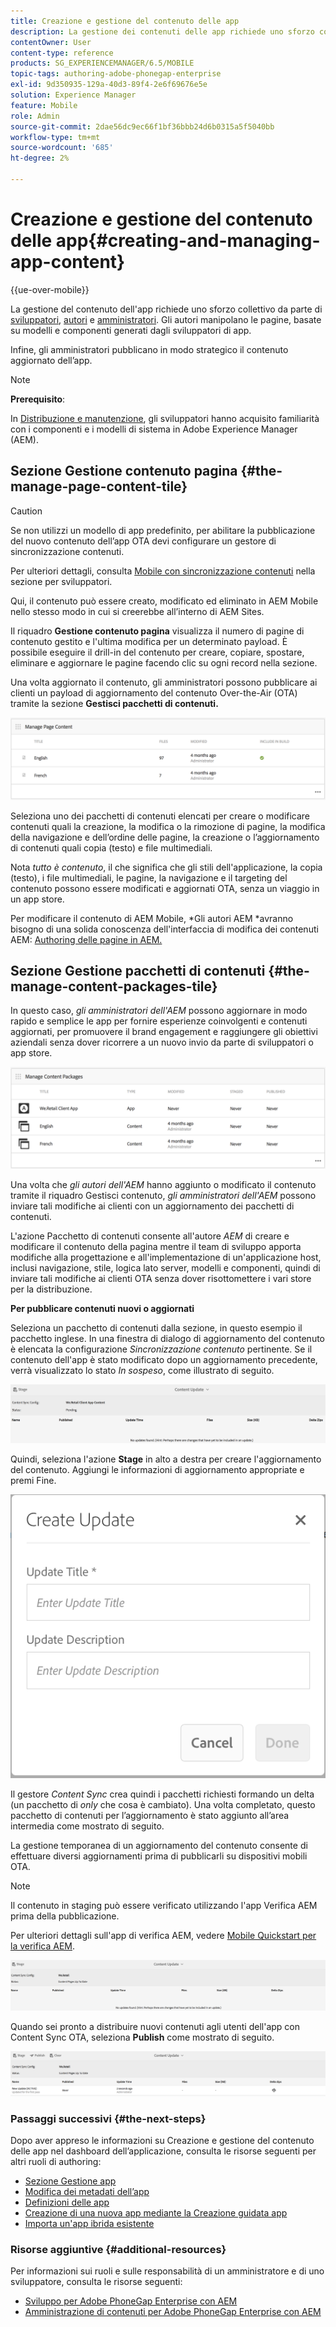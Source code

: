 ```yaml
---
title: Creazione e gestione del contenuto delle app
description: La gestione dei contenuti delle app richiede uno sforzo collettivo da parte di sviluppatori, autori di contenuti e amministratori. Gli autori manipolano le pagine, basate su modelli e componenti generati dagli sviluppatori di app.
contentOwner: User
content-type: reference
products: SG_EXPERIENCEMANAGER/6.5/MOBILE
topic-tags: authoring-adobe-phonegap-enterprise
exl-id: 9d350935-129a-40d3-89f4-2e6f69676e5e
solution: Experience Manager
feature: Mobile
role: Admin
source-git-commit: 2dae56dc9ec66f1bf36bbb24d6b0315a5f5040bb
workflow-type: tm+mt
source-wordcount: '685'
ht-degree: 2%

---
```


# Creazione e gestione del contenuto delle app{#creating-and-managing-app-content}

{{ue-over-mobile}}

La gestione del contenuto dell&#39;app richiede uno sforzo collettivo da parte di [sviluppatori](#developer), [autori](#author) e [amministratori](#administrator). Gli autori manipolano le pagine, basate su modelli e componenti generati dagli sviluppatori di app.

Infine, gli amministratori pubblicano in modo strategico il contenuto aggiornato dell’app.

>[!NOTE]
>
>**Prerequisito**:
>
>In [Distribuzione e manutenzione](/help/sites-deploying/deploy.md), gli sviluppatori hanno acquisito familiarità con i componenti e i modelli di sistema in Adobe Experience Manager (AEM).

## Sezione Gestione contenuto pagina {#the-manage-page-content-tile}

>[!CAUTION]
>
>Se non utilizzi un modello di app predefinito, per abilitare la pubblicazione del nuovo contenuto dell’app OTA devi configurare un gestore di sincronizzazione contenuti.
>
>Per ulteriori dettagli, consulta [Mobile con sincronizzazione contenuti](/help/mobile/phonegap-contentsync.md) nella sezione per sviluppatori.

Qui, il contenuto può essere creato, modificato ed eliminato in AEM Mobile nello stesso modo in cui si creerebbe all’interno di AEM Sites.

Il riquadro **Gestione contenuto pagina** visualizza il numero di pagine di contenuto gestito e l&#39;ultima modifica per un determinato payload. È possibile eseguire il drill-in del contenuto per creare, copiare, spostare, eliminare e aggiornare le pagine facendo clic su ogni record nella sezione.

Una volta aggiornato il contenuto, gli amministratori possono pubblicare ai clienti un payload di aggiornamento del contenuto Over-the-Air (OTA) tramite la sezione **Gestisci pacchetti di contenuti.**

![chlimage_1-161](assets/chlimage_1-161.png)

Seleziona uno dei pacchetti di contenuti elencati per creare o modificare contenuti quali la creazione, la modifica o la rimozione di pagine, la modifica della navigazione e dell’ordine delle pagine, la creazione o l’aggiornamento di contenuti quali copia (testo) e file multimediali.

Nota *tutto è contenuto*, il che significa che gli stili dell&#39;applicazione, la copia (testo), i file multimediali, le pagine, la navigazione e il targeting del contenuto possono essere modificati e aggiornati OTA, senza un viaggio in un app store.

Per modificare il contenuto di AEM Mobile, *Gli autori AEM *avranno bisogno di una solida conoscenza dell&#39;interfaccia di modifica dei contenuti AEM: [Authoring delle pagine in AEM.](/help/sites-authoring/qg-page-authoring.md)

## Sezione Gestione pacchetti di contenuti {#the-manage-content-packages-tile}

In questo caso, *gli amministratori dell&#39;AEM* possono aggiornare in modo rapido e semplice le app per fornire esperienze coinvolgenti e contenuti aggiornati, per promuovere il brand engagement e raggiungere gli obiettivi aziendali senza dover ricorrere a un nuovo invio da parte di sviluppatori o app store.

![chlimage_1-162](assets/chlimage_1-162.png)

Una volta che *gli autori dell&#39;AEM* hanno aggiunto o modificato il contenuto tramite il riquadro Gestisci contenuto, *gli amministratori dell&#39;AEM* possono inviare tali modifiche ai clienti con un aggiornamento dei pacchetti di contenuti.

L&#39;azione Pacchetto di contenuti consente all&#39;autore *AEM* di creare e modificare il contenuto della pagina mentre il team di sviluppo apporta modifiche alla progettazione e all&#39;implementazione di un&#39;applicazione host, inclusi navigazione, stile, logica lato server, modelli e componenti, quindi di inviare tali modifiche ai clienti OTA senza dover risottomettere i vari store per la distribuzione.

**Per pubblicare contenuti nuovi o aggiornati**

Seleziona un pacchetto di contenuti dalla sezione, in questo esempio il pacchetto inglese. In una finestra di dialogo di aggiornamento del contenuto è elencata la configurazione *Sincronizzazione contenuto* pertinente. Se il contenuto dell&#39;app è stato modificato dopo un aggiornamento precedente, verrà visualizzato lo stato *In sospeso*, come illustrato di seguito.

![chlimage_1-163](assets/chlimage_1-163.png)

Quindi, seleziona l&#39;azione **Stage** in alto a destra per creare l&#39;aggiornamento del contenuto. Aggiungi le informazioni di aggiornamento appropriate e premi Fine.

![chlimage_1-164](assets/chlimage_1-164.png)

Il gestore *Content Sync* crea quindi i pacchetti richiesti formando un delta (un pacchetto di *only* che cosa è cambiato). Una volta completato, questo pacchetto di contenuti per l’aggiornamento è stato aggiunto all’area intermedia come mostrato di seguito.

La gestione temporanea di un aggiornamento del contenuto consente di effettuare diversi aggiornamenti prima di pubblicarli su dispositivi mobili OTA.

>[!NOTE]
>
>Il contenuto in staging può essere verificato utilizzando l&#39;app Verifica AEM prima della pubblicazione.
>
>Per ulteriori dettagli sull&#39;app di verifica AEM, vedere [Mobile Quickstart per la verifica AEM](/help/mobile/phonegap-mobile-quickstart.md).

![chlimage_1-165](assets/chlimage_1-165.png)

Quando sei pronto a distribuire nuovi contenuti agli utenti dell&#39;app con Content Sync OTA, seleziona **Publish** come mostrato di seguito.

![chlimage_1-166](assets/chlimage_1-166.png)

### Passaggi successivi {#the-next-steps}

Dopo aver appreso le informazioni su Creazione e gestione del contenuto delle app nel dashboard dell’applicazione, consulta le risorse seguenti per altri ruoli di authoring:

* [Sezione Gestione app](/help/mobile/phonegap-app-details-tile.md)
* [Modifica dei metadati dell’app](/help/mobile/phonegap-editmetadata.md)
* [Definizioni delle app](/help/mobile/phonegap-app-definitions.md)
* [Creazione di una nuova app mediante la Creazione guidata app](/help/mobile/phonegap-create-new-app.md)
* [Importa un&#39;app ibrida esistente](/help/mobile/phonegap-adding-content-to-imported-app.md)

### Risorse aggiuntive {#additional-resources}

Per informazioni sui ruoli e sulle responsabilità di un amministratore e di uno sviluppatore, consulta le risorse seguenti:

* [Sviluppo per Adobe PhoneGap Enterprise con AEM](/help/mobile/developing-in-phonegap.md)
* [Amministrazione di contenuti per Adobe PhoneGap Enterprise con AEM](/help/mobile/administer-phonegap.md)
